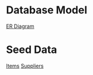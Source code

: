 # Database Model

[ER Diagram](https://github.com/gKushagra/items-service/blob/master/dispensing-system.png)

# Seed Data

[Items](https://raw.githubusercontent.com/gKushagra/items-service/master/seedData/Item.sql)
[Suppliers](https://raw.githubusercontent.com/gKushagra/items-service/master/seedData/supplier.sql)